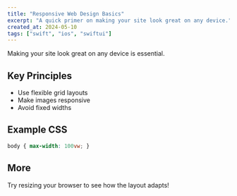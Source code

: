 ```yaml
---
title: "Responsive Web Design Basics"
excerpt: "A quick primer on making your site look great on any device."
created_at: 2024-05-10
tags: ["swift", "ios", "swiftui"]
---
```


Making your site look great on any device is essential.

## Key Principles

- Use flexible grid layouts
- Make images responsive
- Avoid fixed widths

## Example CSS

```css
body { max-width: 100vw; }
```

## More

Try resizing your browser to see how the layout adapts!
